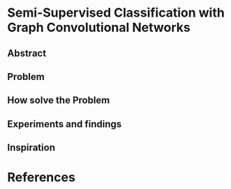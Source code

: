# Semi-Supervised Classification with Graph Convolutional Networks

## Abstract

## Problem 

## How solve the Problem

## Experiments and findings

## Inspiration 

# References 
